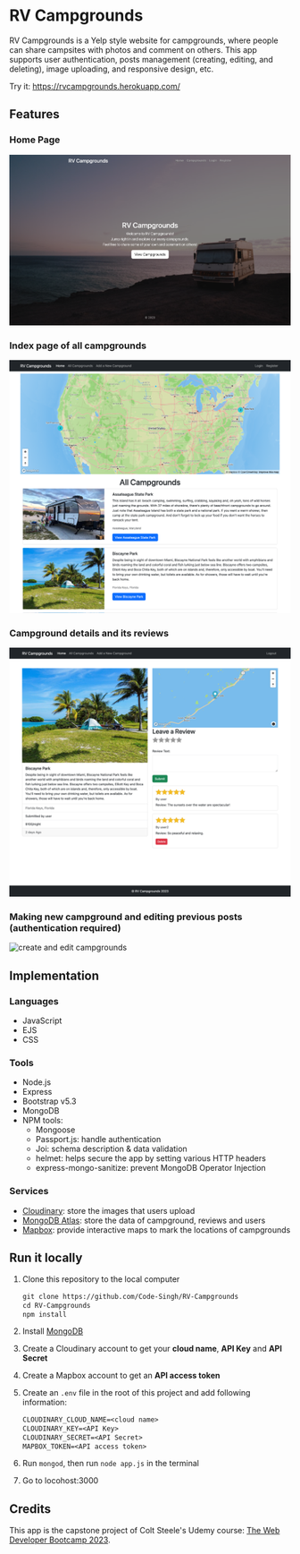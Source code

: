 # RV Campgrounds

RV Campgrounds is a Yelp style website for campgrounds, where people can share campsites with photos and comment on others. This app supports user authentication, posts management (creating, editing, and deleting), image uploading, and responsive design, etc. 

Try it: https://rvcampgrounds.herokuapp.com/

## Features

### Home Page

![homepage](images/RV-Campgrounds.png)

### Index page of all campgrounds 

![campground index page](images/allcamps.png)

### Campground details and its reviews

![campground details](images/show.png)

### Making new campground and editing previous posts (authentication required)

![create and edit campgrounds](images/create-and-edit.jpg)

## Implementation

### Languages

- JavaScript
- EJS
- CSS

### Tools

- Node.js
- Express
- Bootstrap v5.3
- MongoDB
- NPM tools:
  - Mongoose
  - Passport.js: handle authentication
  - Joi: schema description & data validation
  - helmet: helps secure the app by setting various HTTP headers
  - express-mongo-sanitize: prevent MongoDB Operator Injection

### Services

- [Cloudinary](https://cloudinary.com/): store the images that users upload
- [MongoDB Atlas](https://www.mongodb.com/cloud/atlas): store the data of campground, reviews and users
- [Mapbox](https://www.mapbox.com/): provide interactive maps to mark the locations of campgrounds

## Run it locally

1. Clone this repository to the local computer

   ```
   git clone https://github.com/Code-Singh/RV-Campgrounds
   cd RV-Campgrounds
   npm install 
   ```

2. Install [MongoDB](https://www.mongodb.com/)

3. Create a Cloudinary account to get your **cloud name**, **API Key** and **API Secret**

4. Create a Mapbox account to get an **API access token**

5. Create an `.env` file in the root of this project and add following information:

   ```
   CLOUDINARY_CLOUD_NAME=<cloud name>
   CLOUDINARY_KEY=<API Key>
   CLOUDINARY_SECRET=<API Secret>
   MAPBOX_TOKEN=<API access token>
   ```

6. Run `mongod`, then run  `node app.js` in the terminal
7. Go to locohost:3000

## Credits

This app is the capstone project of Colt Steele's Udemy course: [The Web Developer Bootcamp 2023](https://www.udemy.com/course/the-web-developer-bootcamp/). 
